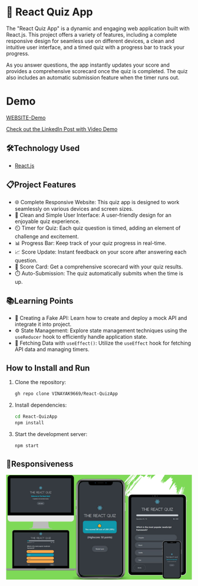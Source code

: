 # 🚀 React Quiz App 

The "React Quiz App" is a dynamic and engaging web application built with React.js. This project offers a variety of features, including a complete responsive design for seamless use on different devices, a clean and intuitive user interface, and a timed quiz with a progress bar to track your progress. 

As you answer questions, the app instantly updates your score and provides a comprehensive scorecard once the quiz is completed. The quiz also includes an automatic submission feature when the timer runs out.

# Demo

 [WEBSITE-Demo](https://vinayak9669.github.io/React-QuizApp/)
 
 [Check out the LinkedIn Post with Video Demo](https://www.linkedin.com/posts/vinay1998_reactjs-webdevelopment-frontenddevelopment-activity-7125437291241644032-3ko7?utm_source=share&utm_medium=member_desktop)

## 🛠️Technology Used 

- [React.js](https://reactjs.org/)

## 📋Project Features 

- 🌐 Complete Responsive Website: This quiz app is designed to work seamlessly on various devices and screen sizes.
- 🎨 Clean and Simple User Interface: A user-friendly design for an enjoyable quiz experience.
- ⏲️ Timer for Quiz: Each quiz question is timed, adding an element of challenge and excitement.
- 📊 Progress Bar: Keep track of your quiz progress in real-time.
- 📈 Score Update: Instant feedback on your score after answering each question.
- 📜 Score Card: Get a comprehensive scorecard with your quiz results.
- ⏱️ Auto-Submission: The quiz automatically submits when the time is up.

## 📚Learning Points 

- 📡 Creating a Fake API: Learn how to create and deploy a mock API and integrate it into project.
- ⚙️ State Management: Explore state management techniques using the `useReducer` hook to efficiently handle application state.
- 🔄 Fetching Data with `useEffect()`: Utilize the `useEffect` hook for fetching API data and managing timers.

## How to Install and Run

1. Clone the repository:

    ```bash
   gh repo clone VINAYAK9669/React-QuizApp
    ```

2. Install dependencies:

    ```bash
    cd React-QuizApp
    npm install
    ```

3. Start the development server:

    ```bash
    npm start
    ```

## 📱Responsiveness 
![ScreenShots](ScreenShots/React_Quiz_App_Responsivness.png)


